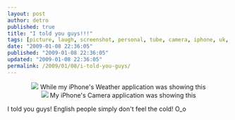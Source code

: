 ```yaml
---
layout: post
author: detro
published: true
title: "I told you guys!!!"
tags: [picture, laugh, screenshot, personal, tube, camera, iphone, uk, english, weather, curiosity, cold]
date: "2009-01-08 22:36:05"
published: "2009-01-08 22:36:05"
updated: "2009-01-08 22:36:05"
permalink: /2009/01/08/i-told-you-guys/
---
```


<div align="center">
<a href="http://picasaweb.google.com/lh/photo/g1ZHV3OLa7x-UgchqWxDJA?feat=embedwebsite"><img src="http://lh6.ggpht.com/_-lx7Fx4NBII/SWZ9_S_udiI/AAAAAAAABho/US2XY_tTY9U/s400/IMG_0001.PNG" /></a>
While my iPhone's Weather application was showing this
</div>
<!--more-->
<div align="center">
<a href="http://picasaweb.google.com/lh/photo/55hf0w96--BEWWmt2IJi_Q?feat=embedwebsite"><img src="http://lh4.ggpht.com/_-lx7Fx4NBII/SWZ9-lZfXoI/AAAAAAAABhk/ECXDblFuEiU/s400/IMG_0878.JPG" /></a>
My iPhone's Camera application was showing this
</div>

I told you guys! English people simply don't feel the cold! O_o

